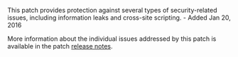This patch provides protection against several types of security-related issues, including information leaks and cross-site scripting. - Added Jan 20, 2016

More information about the individual issues addressed by this patch is available in the patch [release notes](http://merch.docs.magento.com/ce/user_guide/magento/release-notes-ce-1.9.2.3.html).
